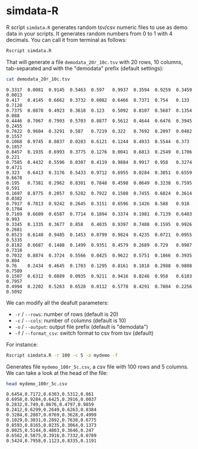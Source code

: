 # simdata-R
R script ```simdata.R``` generates random tsv/csv numeric files to use as demo data in your scripts. It generates random numbers from 0 to 1 with 4 decimals. You can call it from terminal as follows:

```bash
Rscript simdata.R
```

That will generate a file ```demodata_20r_10c.tsv``` with 20 rows, 10 columns, tab-separated and with the "demodata" prefix (default settings):

```bash
cat demodata_20r_10c.tsv
```
```
0.3317	0.0081	0.9145	0.5463	0.597	0.9937	0.3594	0.9259	0.3459	0.0013
0.417	0.4145	0.6662	0.3732	0.6082	0.6466	0.7371	0.754	0.133	0.7128
0.7375	0.0878	0.4923	0.3618	0.123	0.5092	0.8107	0.5687	0.1354	0.088
0.4446	0.7067	0.7993	0.5703	0.8877	0.5612	0.4644	0.6476	0.3945	0.2455
0.7622	0.9604	0.3291	0.587	0.7219	0.322	0.7692	0.2097	0.0482	0.1557
0.1068	0.9745	0.0837	0.0283	0.6121	0.1244	0.4933	0.5544	0.373	0.1857
0.8457	0.1935	0.6993	0.3775	0.1276	0.0041	0.6813	0.2549	0.1706	0.221
0.7585	0.4432	0.5596	0.0307	0.4119	0.9884	0.9917	0.958	0.3274	0.4721
0.323	0.6413	0.3176	0.5433	0.9712	0.6955	0.0284	0.3851	0.6559	0.6678
0.195	0.7381	0.2962	0.8301	0.7848	0.4598	0.0649	0.3238	0.7595	0.591
0.1697	0.8775	0.2057	0.5282	0.7922	0.1508	0.7455	0.6824	0.3614	0.0382
0.7917	0.7813	0.9242	0.2645	0.3151	0.6596	0.1426	0.588	0.918	0.1704
0.7169	0.6609	0.6587	0.7714	0.1894	0.3374	0.1981	0.7139	0.6403	0.993
0.3345	0.1335	0.3677	0.858	0.4035	0.9397	0.7408	0.1595	0.9926	0.2681
0.8523	0.6148	0.9485	0.1453	0.0799	0.9824	0.4235	0.0721	0.0955	0.5335
0.8182	0.6687	0.1488	0.1499	0.9351	0.4579	0.2689	0.729	0.9987	0.7318
0.7032	0.8874	0.3724	0.5566	0.0425	0.9622	0.5751	0.1866	0.3935	0.804
0.76	0.2434	0.4645	0.1703	0.1295	0.8161	0.1018	0.2988	0.9808	0.7509
0.1507	0.6312	0.0889	0.0935	0.9211	0.9416	0.8246	0.958	0.6103	0.7957
0.4994	0.2202	0.5263	0.6528	0.0112	0.5778	0.4291	0.7804	0.2256	0.5092
```

We can modify all the deafult parameters:

- ```-r``` / ```--rows```: number of rows (default is 20)
- ```-c``` / ```--cols```: number of columns (default is 10)
- ```-o``` / ```--output```: output file prefix (default is "demodata")
- ```-f``` / ```--format_csv```: switch format to csv from tsv (default)

For instance:

```bash
Rscript simdata.R -r 100 -c 5 -o mydemo -f
```

Generates file ```mydemo_100r_5c.csv```, a csv file with 100 rows and 5 columns. We can take a look at the head of the file:

```bash
head mydemo_100r_5c.csv
```

```
0.6454,0.7172,0.6303,0.5312,0.861
0.6958,0.9284,0.6425,0.3916,0.0037
0.2832,0.749,0.8676,0.4797,0.9859
0.2412,0.6299,0.2649,0.6263,0.8384
0.3284,0.2087,0.0769,0.3628,0.4999
0.1029,0.3031,0.2892,0.7638,0.6775
0.8593,0.8165,0.0235,0.3064,0.1373
0.0025,0.5144,0.4803,0.3646,0.247
0.6562,0.5075,0.3916,0.7332,0.0789
0.5424,0.7958,0.1123,0.8335,0.1191
```
